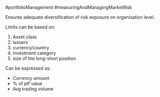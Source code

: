 #portfolioManagement #measuringAndManagingMarketRisk 

Ensures adequate diversification of risk exposure on organisation level. 

Limits can be based on:
1. Asset class 
2. issuers 
3. currency/country 
4. investment category 
5. size of the long-short position 

Can be expressed as: 
- Currency amount 
- % of ptf value 
- Avg trading volume 

